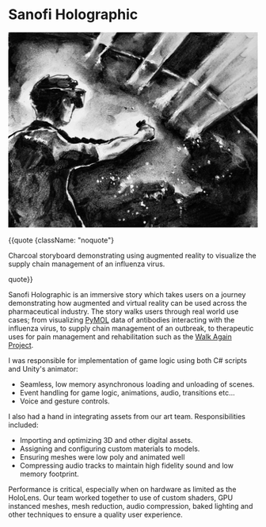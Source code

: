 <!-- ---
title: Sanofi Holographic
date: 2017-09-26
layout: project.html
image: /img/project/sanofi.jpg
status: Shipped
engine: Unity
platform: Microsoft HoloLens
description: Sanofi Holographic is an immersive story which takes users on a journey which demonstrates how augmented and virtual reality can be used for data visualization, therapeutics and pharmaceuticals.
ready: true
--- -->

# Sanofi Holographic

!["Charcoal storyboard of someone using an AR headset to visualize an influenza outbreak." {chapter: "square-framed"}](/img/project/sanofi.jpg)

{{quote {className: "noquote"}

Charcoal storyboard demonstrating using augmented reality to visualize the supply chain management of an influenza virus.

quote}}


Sanofi Holographic is an immersive story which takes users on a journey demonstrating how augmented and virtual reality can be used across the pharmaceutical industry. The story walks users through real world use cases; from visualizing [PyMOL][pymol] data of antibodies interacting with the influenza virus, to supply chain management of an outbreak, to therapeutic uses for pain management and rehabilitation such as the [Walk Again Project][walkagain].

I was responsible for implementation of game logic using both C# scripts and Unity's animator:

- Seamless, low memory asynchronous loading and unloading of scenes.
- Event handling for game logic, animations, audio, transitions etc...
- Voice and gesture controls.

I also had a hand in integrating assets from our art team. Responsibilities included:

- Importing and optimizing 3D and other digital assets.
- Assigning and configuring custom materials to models.
- Ensuring meshes were low poly and animated well
- Compressing audio tracks to maintain high fidelity sound and low memory footprint.

Performance is critical, especially when on hardware as limited as the HoloLens. Our team worked together to use of custom shaders, GPU instanced meshes, mesh reduction, audio compression, baked lighting and other techniques to ensure a quality user experience.

[pymol]: https://pymol.org/2/
[walkagain]: https://today.duke.edu/2016/08/paraplegics-take-step-regain-movement
